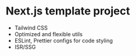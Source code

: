 # Next.js template project

- Tailwind CSS
- Optimized and flexible utils
- ESLint, Prettier configs for code styling
- ISR/SSG
